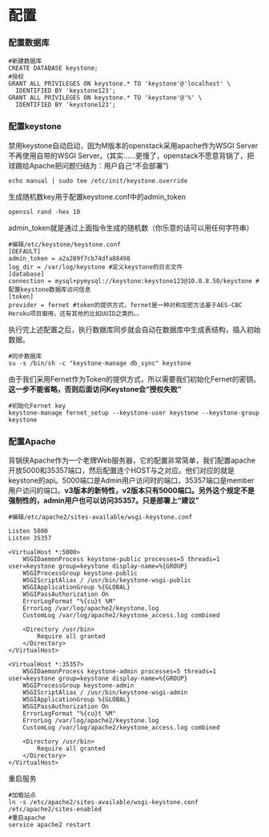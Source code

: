 # 配置
### 配置数据库
```
#新建数据库
CREATE DATABASE keystone;
#授权
GRANT ALL PRIVILEGES ON keystone.* TO 'keystone'@'localhost' \
  IDENTIFIED BY 'keystone123';
GRANT ALL PRIVILEGES ON keystone.* TO 'keystone'@'%' \
  IDENTIFIED BY 'keystone123';
```
### 配置keystone
禁用keystone自动启动，因为M版本的openstack采用apache作为WSGI Server不再使用自带的WSGI Server。(其实……更慢了，openstack不愿意背锅了，把球踢给Apache把问题归结为：用户自己“不会部署”)
```
echo manual | sudo tee /etc/init/keystone.override
```
生成随机数key用于配置keystone.conf中的admin_token
```
openssl rand -hex 10
```
admin_token就是通过上面指令生成的随机数（你乐意的话可以用任何字符串）
```
#编辑/etc/keystone/keystone.conf
[DEFAULT]
admin_token = a2a289f7cb74dfa88498
log_dir = /var/log/keystone #定义keystone的日志文件
[database]
connection = mysql+pymysql://keystone:keystone123@10.0.8.50/keystone #配置keystone数据库访问信息
[token]
provider = fernet #token的提供方式，fernet是一种对称加密方法基于AES-CBC Heroku项目御用，还有其他的比如UUID之类的。。
```
执行完上述配置之后，执行数据库同步就会自动在数据库中生成表结构，插入初始数据。
```
#同步数据库
su -s /bin/sh -c "keystone-manage db_sync" keystone
```
由于我们采用Fernet作为Token的提供方式，所以需要我们初始化Fernet的密钥。**这一步不能省略，否则后面访问Keystone会“授权失败”**
```
#初始化Fernet key
keystone-manage fernet_setup --keystone-user keystone --keystone-group keystone
```

### 配置Apache
背锅侠Apache作为一个老牌Web服务器，它的配置非常简单，我们配置apache开放5000和35357端口，然后配置连个HOST与之对应。他们对应的就是keystone的api。5000端口是Admin用户访问时的端口，35357端口是member用户访问的端口。**v3版本的新特性，v2版本只有5000端口。另外这个规定不是强制性的，admin用户也可以访问35357。只是部署上“建议”**
```
#编辑/etc/apache2/sites-available/wsgi-keystone.conf

Listen 5000
Listen 35357

<VirtualHost *:5000>
    WSGIDaemonProcess keystone-public processes=5 threads=1 user=keystone group=keystone display-name=%{GROUP}
    WSGIProcessGroup keystone-public
    WSGIScriptAlias / /usr/bin/keystone-wsgi-public
    WSGIApplicationGroup %{GLOBAL}
    WSGIPassAuthorization On
    ErrorLogFormat "%{cu}t %M"
    ErrorLog /var/log/apache2/keystone.log
    CustomLog /var/log/apache2/keystone_access.log combined

    <Directory /usr/bin>
        Require all granted
    </Directory>
</VirtualHost>

<VirtualHost *:35357>
    WSGIDaemonProcess keystone-admin processes=5 threads=1 user=keystone group=keystone display-name=%{GROUP}
    WSGIProcessGroup keystone-admin
    WSGIScriptAlias / /usr/bin/keystone-wsgi-admin
    WSGIApplicationGroup %{GLOBAL}
    WSGIPassAuthorization On
    ErrorLogFormat "%{cu}t %M"
    ErrorLog /var/log/apache2/keystone.log
    CustomLog /var/log/apache2/keystone_access.log combined

    <Directory /usr/bin>
        Require all granted
    </Directory>
</VirtualHost>
```
重启服务
```
#加载站点
ln -s /etc/apache2/sites-available/wsgi-keystone.conf /etc/apache2/sites-enabled
#重启apache
service apache2 restart
```

